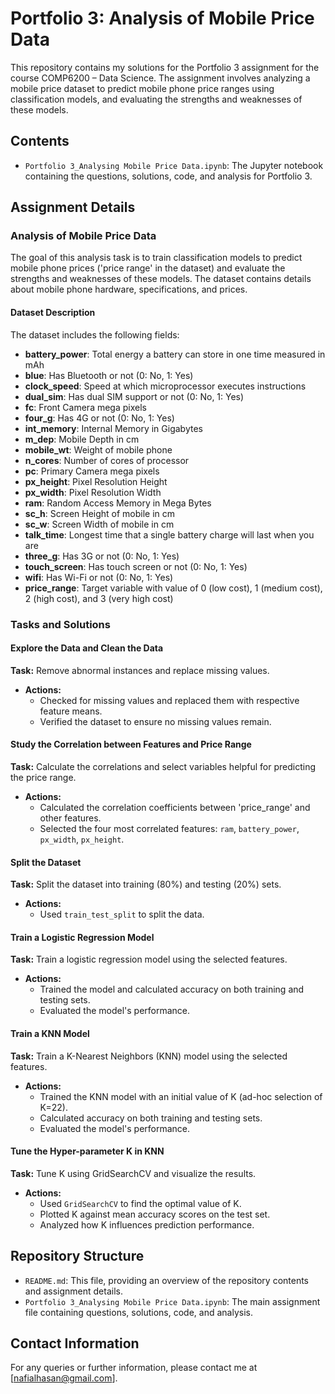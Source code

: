 # Portfolio 3: Analysis of Mobile Price Data

This repository contains my solutions for the Portfolio 3 assignment for the course COMP6200 – Data Science. The assignment involves analyzing a mobile price dataset to predict mobile phone price ranges using classification models, and evaluating the strengths and weaknesses of these models.

## Contents

- `Portfolio 3_Analysing Mobile Price Data.ipynb`: The Jupyter notebook containing the questions, solutions, code, and analysis for Portfolio 3.

## Assignment Details

### Analysis of Mobile Price Data

The goal of this analysis task is to train classification models to predict mobile phone prices ('price range' in the dataset) and evaluate the strengths and weaknesses of these models. The dataset contains details about mobile phone hardware, specifications, and prices.

#### Dataset Description

The dataset includes the following fields:

- **battery_power**: Total energy a battery can store in one time measured in mAh
- **blue**: Has Bluetooth or not (0: No, 1: Yes)
- **clock_speed**: Speed at which microprocessor executes instructions
- **dual_sim**: Has dual SIM support or not (0: No, 1: Yes)
- **fc**: Front Camera mega pixels
- **four_g**: Has 4G or not (0: No, 1: Yes)
- **int_memory**: Internal Memory in Gigabytes
- **m_dep**: Mobile Depth in cm
- **mobile_wt**: Weight of mobile phone
- **n_cores**: Number of cores of processor
- **pc**: Primary Camera mega pixels
- **px_height**: Pixel Resolution Height
- **px_width**: Pixel Resolution Width
- **ram**: Random Access Memory in Mega Bytes
- **sc_h**: Screen Height of mobile in cm
- **sc_w**: Screen Width of mobile in cm
- **talk_time**: Longest time that a single battery charge will last when you are
- **three_g**: Has 3G or not (0: No, 1: Yes)
- **touch_screen**: Has touch screen or not (0: No, 1: Yes)
- **wifi**: Has Wi-Fi or not (0: No, 1: Yes)
- **price_range**: Target variable with value of 0 (low cost), 1 (medium cost), 2 (high cost), and 3 (very high cost)

### Tasks and Solutions

#### Explore the Data and Clean the Data
**Task:** Remove abnormal instances and replace missing values.
- **Actions:**
  - Checked for missing values and replaced them with respective feature means.
  - Verified the dataset to ensure no missing values remain.

#### Study the Correlation between Features and Price Range
**Task:** Calculate the correlations and select variables helpful for predicting the price range.
- **Actions:**
  - Calculated the correlation coefficients between 'price_range' and other features.
  - Selected the four most correlated features: `ram`, `battery_power`, `px_width`, `px_height`.

#### Split the Dataset
**Task:** Split the dataset into training (80%) and testing (20%) sets.
- **Actions:**
  - Used `train_test_split` to split the data.

#### Train a Logistic Regression Model
**Task:** Train a logistic regression model using the selected features.
- **Actions:**
  - Trained the model and calculated accuracy on both training and testing sets.
  - Evaluated the model's performance.

#### Train a KNN Model
**Task:** Train a K-Nearest Neighbors (KNN) model using the selected features.
- **Actions:**
  - Trained the KNN model with an initial value of K (ad-hoc selection of K=22).
  - Calculated accuracy on both training and testing sets.
  - Evaluated the model's performance.

#### Tune the Hyper-parameter K in KNN
**Task:** Tune K using GridSearchCV and visualize the results.
- **Actions:**
  - Used `GridSearchCV` to find the optimal value of K.
  - Plotted K against mean accuracy scores on the test set.
  - Analyzed how K influences prediction performance.

## Repository Structure

- `README.md`: This file, providing an overview of the repository contents and assignment details.
- `Portfolio 3_Analysing Mobile Price Data.ipynb`: The main assignment file containing questions, solutions, code, and analysis.

## Contact Information

For any queries or further information, please contact me at [nafialhasan@gmail.com].


